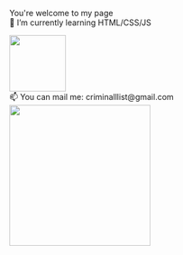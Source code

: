 You're welcome to my page<br>
🌱 I’m currently learning HTML/CSS/JS <br>
<div id="header" align="left">
  <img src="https://media.giphy.com/media/pEYHfqSl1dflC/giphy.gif" width="100"/>
</div>
 📫 You can mail me: criminalllist@gmail.com

<div id="header" align="left">
  <img src="https://media.giphy.com/media/KAe6LbWoqfbGqAFCZf/giphy.gif" width="250"/>
</div>
